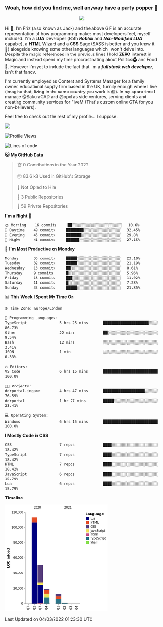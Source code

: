 ### Woah, how did you find me, well anyway have a party popper 🎉

<p align="center">
  <img  src="https://66.media.tumblr.com/d2766024a15e8c140bf20f314664eed2/d1615166bf58615c-d8/s400x600/aabc473a64edc43599d5345fd1e9e792d66ecc48.gifv">
</p>

Hi :wave:, I'm Friz (also known as Jack) and the above GIF is an accurate representation of how programming makes most developers feel, myself included. I'm a **LUA** Developer (Both ***Roblox*** and ***Non-Modified LUA*** capable), a **HTML** Wizard and a **CSS** Sage (SASS is better and you know it :pray:) alongside knowing some other languages which I won't delve into. Despite the magic references in the previous lines I hold **ZERO** interest in Magic and instead spend my time procrastinating about Politics🗳️ and Food🍔. However I'm yet to include the fact that I'm a ***full stack web developer***, isn't that fancy.

I'm currently employed as Content and Systems Manager for a family owned educational supply firm based in the UK, funnily enough where I live (imagine that, living in the same country you work in 😱). In my spare time I manage @SakuraCAD and @opxl as side ventures, serving clients and creating community services for FiveM (That's custom online GTA for you non-believers).

Feel free to check out the rest of my profile... I suppose.

<a href="https://github.com/anuraghazra/github-readme-stats">
  <img  src="https://github-readme-stats.vercel.app/api?username=JackOPXL&count_private=true&show_icons=true&theme=tokyonight" />
</a>



<!--START_SECTION:waka-->
![Profile Views](http://img.shields.io/badge/Profile%20Views-1-blue)

![Lines of code](https://img.shields.io/badge/From%20Hello%20World%20I%27ve%20Written-197%20Thousand%20lines%20of%20code-blue)

**🐱 My GitHub Data** 

> 🏆 0 Contributions in the Year 2022
 > 
> 📦 83.6 kB Used in GitHub's Storage 
 > 
> 🚫 Not Opted to Hire
 > 
> 📜 3 Public Repositories 
 > 
> 🔑 59 Private Repositories  
 > 
**I'm a Night 🦉** 

```text
🌞 Morning    16 commits     ██░░░░░░░░░░░░░░░░░░░░░░░   10.6% 
🌆 Daytime    49 commits     ████████░░░░░░░░░░░░░░░░░   32.45% 
🌃 Evening    45 commits     ███████░░░░░░░░░░░░░░░░░░   29.8% 
🌙 Night      41 commits     ██████░░░░░░░░░░░░░░░░░░░   27.15%

```
📅 **I'm Most Productive on Monday** 

```text
Monday       35 commits     █████░░░░░░░░░░░░░░░░░░░░   23.18% 
Tuesday      32 commits     █████░░░░░░░░░░░░░░░░░░░░   21.19% 
Wednesday    13 commits     ██░░░░░░░░░░░░░░░░░░░░░░░   8.61% 
Thursday     9 commits      █░░░░░░░░░░░░░░░░░░░░░░░░   5.96% 
Friday       18 commits     ███░░░░░░░░░░░░░░░░░░░░░░   11.92% 
Saturday     11 commits     █░░░░░░░░░░░░░░░░░░░░░░░░   7.28% 
Sunday       33 commits     █████░░░░░░░░░░░░░░░░░░░░   21.85%

```


📊 **This Week I Spent My Time On** 

```text
⌚︎ Time Zone: Europe/London

💬 Programming Languages: 
TypeScript               5 hrs 25 mins       █████████████████████░░░░   86.73% 
Other                    35 mins             ██░░░░░░░░░░░░░░░░░░░░░░░   9.54% 
Bash                     12 mins             ░░░░░░░░░░░░░░░░░░░░░░░░░   3.41% 
JSON                     1 min               ░░░░░░░░░░░░░░░░░░░░░░░░░   0.33%

🔥 Editors: 
VS Code                  6 hrs 15 mins       █████████████████████████   100.0%

🐱‍💻 Projects: 
ddrportal-ingame         4 hrs 47 mins       ███████████████████░░░░░░   76.59% 
ddrportal                1 hr 27 mins        █████░░░░░░░░░░░░░░░░░░░░   23.41%

💻 Operating System: 
Windows                  6 hrs 15 mins       █████████████████████████   100.0%

```

**I Mostly Code in CSS** 

```text
CSS                      7 repos             ████░░░░░░░░░░░░░░░░░░░░░   18.42% 
TypeScript               7 repos             ████░░░░░░░░░░░░░░░░░░░░░   18.42% 
HTML                     7 repos             ████░░░░░░░░░░░░░░░░░░░░░   18.42% 
JavaScript               6 repos             ████░░░░░░░░░░░░░░░░░░░░░   15.79% 
Lua                      6 repos             ████░░░░░░░░░░░░░░░░░░░░░   15.79%

```


**Timeline**

![Chart not found](https://raw.githubusercontent.com/JackOPXL/JackOPXL/master/charts/bar_graph.png) 


 Last Updated on 04/03/2022 01:23:30 UTC
<!--END_SECTION:waka-->

